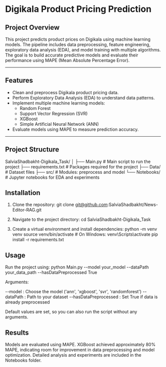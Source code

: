 # Digikala Product Pricing Prediction

## Project Overview
This project predicts product prices on Digikala using machine learning models. The pipeline includes data preprocessing, feature engineering, exploratory data analysis (EDA), and model training with multiple algorithms. The goal is to build accurate predictive models and evaluate their performance using MAPE (Mean Absolute Percentage Error).

---

## Features
- Clean and preprocess Digikala product pricing data.  
- Perform Exploratory Data Analysis (EDA) to understand data patterns.  
- Implement multiple machine learning models:  
  - Random Forest  
  - Support Vector Regression (SVR)  
  - XGBoost  
  - Simple Artificial Neural Network (ANN)  
- Evaluate models using MAPE to measure prediction accuracy.

---

## Project Structure
SalviaShadbakht-Digikala_Task/
│
├── Main.py # Main script to run the project
├── requirements.txt # Packages required for the project
├── Data/ # Dataset files
├── src/ # Modules: preprocess and model
└── Notebooks/ # Jupyter notebooks for EDA and experiments

## Installation
1. Clone the repository:
git clone git@github.com:SalviaShadbakht/News-Editor-RAG.git

2. Navigate to the project directory:
cd SalviaShadbakht-Digikala_Task

4. Create a virtual environment and install dependencies:
python -m venv venv
source venv/bin/activate   # On Windows: venv\Scripts\activate
pip install -r requirements.txt


## Usage

Run the project using:
python Main.py --model your_model --dataPath your_data_path --hasDataPreprocessed True

Arguments:

--model : Choose the model ('ann', 'xgboost', 'svr', 'randomforest')
--dataPath : Path to your dataset
--hasDataPreprocessed : Set True if data is already preprocessed

Default values are set, so you can also run the script without any arguments.


## Results

Models are evaluated using MAPE.
XGBoost achieved approximately 80% MAPE, indicating room for improvement in data preprocessing and model optimization.
Detailed analysis and experiments are included in the Notebooks folder.



